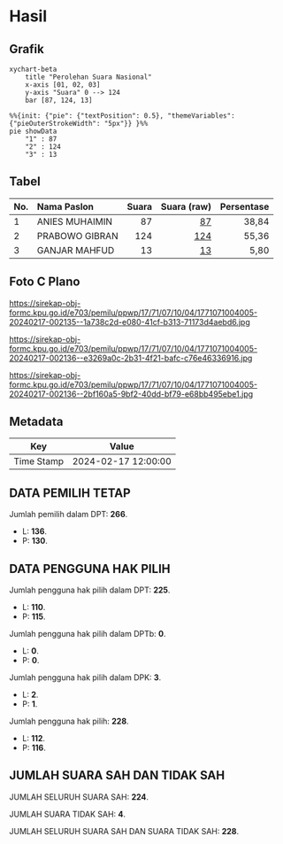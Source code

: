 # Hasil

## Grafik

```mermaid
xychart-beta
    title "Perolehan Suara Nasional"
    x-axis [01, 02, 03]
    y-axis "Suara" 0 --> 124
    bar [87, 124, 13]
```

```mermaid
%%{init: {"pie": {"textPosition": 0.5}, "themeVariables": {"pieOuterStrokeWidth": "5px"}} }%%
pie showData
    "1" : 87
    "2" : 124
    "3" : 13
```

## Tabel

| No. | Nama Paslon    | Suara | Suara (raw) | Persentase |
|:--- |:-------------- | -----:| -----------:| ----------:|
| 1   | ANIES MUHAIMIN | 87    | [87][p-1]   | 38,84      |
| 2   | PRABOWO GIBRAN | 124   | [124][p-2]  | 55,36      |
| 3   | GANJAR MAHFUD  | 13    | [13][p-3]   | 5,80       |


[p-1]: https://github.com/gigit-pemilu/pemilu-2024/blob/main/pilpres/hitung-suara/sub/17-bengkulu/sub/71-kota-bengkulu/sub/07-ratu-samban/sub/1004-penurunan/sub/005-tps/sub/paslon-1.txt
[p-2]: https://github.com/gigit-pemilu/pemilu-2024/blob/main/pilpres/hitung-suara/sub/17-bengkulu/sub/71-kota-bengkulu/sub/07-ratu-samban/sub/1004-penurunan/sub/005-tps/sub/paslon-2.txt
[p-3]: https://github.com/gigit-pemilu/pemilu-2024/blob/main/pilpres/hitung-suara/sub/17-bengkulu/sub/71-kota-bengkulu/sub/07-ratu-samban/sub/1004-penurunan/sub/005-tps/sub/paslon-3.txt

## Foto C Plano

https://sirekap-obj-formc.kpu.go.id/e703/pemilu/ppwp/17/71/07/10/04/1771071004005-20240217-002135--1a738c2d-e080-41cf-b313-71173d4aebd6.jpg

https://sirekap-obj-formc.kpu.go.id/e703/pemilu/ppwp/17/71/07/10/04/1771071004005-20240217-002136--e3269a0c-2b31-4f21-bafc-c76e46336916.jpg

https://sirekap-obj-formc.kpu.go.id/e703/pemilu/ppwp/17/71/07/10/04/1771071004005-20240217-002136--2bf160a5-9bf2-40dd-bf79-e68bb495ebe1.jpg


## Metadata

| Key        | Value               |
| ---------- | ------------------- |
| Time Stamp | 2024-02-17 12:00:00 |


## DATA PEMILIH TETAP

Jumlah pemilih dalam DPT: **266**.
 * L: **136**.
 * P: **130**.

## DATA PENGGUNA HAK PILIH

Jumlah pengguna hak pilih dalam DPT: **225**.
 * L: **110**.
 * P: **115**.

Jumlah pengguna hak pilih dalam DPTb: **0**.
 * L: **0**.
 * P: **0**.

Jumlah pengguna hak pilih dalam DPK: **3**.
 * L: **2**.
 * P: **1**.

Jumlah pengguna hak pilih: **228**.
 * L: **112**.
 * P: **116**.

## JUMLAH SUARA SAH DAN TIDAK SAH

JUMLAH SELURUH SUARA SAH: **224**.

JUMLAH SUARA TIDAK SAH: **4**.

JUMLAH SELURUH SUARA SAH DAN SUARA TIDAK SAH: **228**.


